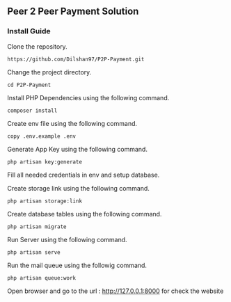 

## Peer 2 Peer Payment Solution

### Install Guide

Clone the repository.

    https://github.com/Dilshan97/P2P-Payment.git

Change the project directory.
 
`cd P2P-Payment`
 
Install PHP Dependencies using the following command.
 
`composer install`
 
Create env file using the following command.
  
`copy .env.example .env`

Generate App Key using the following command.
  
`php artisan key:generate`

Fill all needed credentials in env and setup database.

Create storage link using the following command.
  
`php artisan storage:link`

Create database tables using the following command.
  
`php artisan migrate`

Run Server using the following command.

`php artisan serve`

Run the mail queue using the followig command.

`php artisan queue:work`
    

Open browser and go to the url : http://127.0.0.1:8000 for check the website

